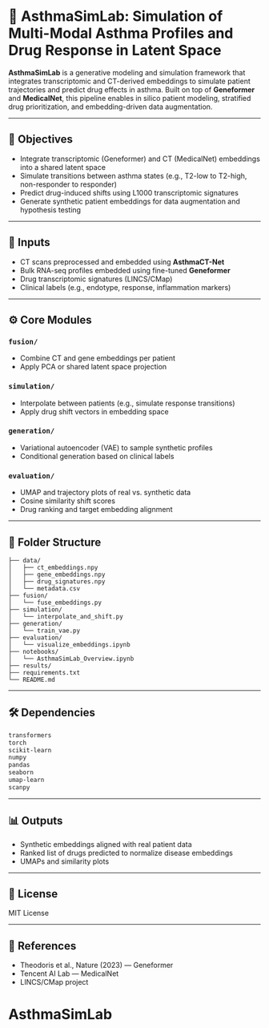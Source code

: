 # 🧪 AsthmaSimLab: Simulation of Multi-Modal Asthma Profiles and Drug Response in Latent Space

**AsthmaSimLab** is a generative modeling and simulation framework that integrates transcriptomic and CT-derived embeddings to simulate patient trajectories and predict drug effects in asthma. Built on top of **Geneformer** and **MedicalNet**, this pipeline enables in silico patient modeling, stratified drug prioritization, and embedding-driven data augmentation.

---

## 🎯 Objectives
- Integrate transcriptomic (Geneformer) and CT (MedicalNet) embeddings into a shared latent space
- Simulate transitions between asthma states (e.g., T2-low to T2-high, non-responder to responder)
- Predict drug-induced shifts using L1000 transcriptomic signatures
- Generate synthetic patient embeddings for data augmentation and hypothesis testing

---

## 🧬 Inputs
- CT scans preprocessed and embedded using **AsthmaCT-Net**
- Bulk RNA-seq profiles embedded using fine-tuned **Geneformer**
- Drug transcriptomic signatures (LINCS/CMap)
- Clinical labels (e.g., endotype, response, inflammation markers)

---

## ⚙️ Core Modules

### `fusion/`
- Combine CT and gene embeddings per patient
- Apply PCA or shared latent space projection

### `simulation/`
- Interpolate between patients (e.g., simulate response transitions)
- Apply drug shift vectors in embedding space

### `generation/`
- Variational autoencoder (VAE) to sample synthetic profiles
- Conditional generation based on clinical labels

### `evaluation/`
- UMAP and trajectory plots of real vs. synthetic data
- Cosine similarity shift scores
- Drug ranking and target embedding alignment

---

## 📁 Folder Structure
```
├── data/
│   ├── ct_embeddings.npy
│   ├── gene_embeddings.npy
│   ├── drug_signatures.npy
│   └── metadata.csv
├── fusion/
│   └── fuse_embeddings.py
├── simulation/
│   └── interpolate_and_shift.py
├── generation/
│   └── train_vae.py
├── evaluation/
│   └── visualize_embeddings.ipynb
├── notebooks/
│   └── AsthmaSimLab_Overview.ipynb
├── results/
├── requirements.txt
└── README.md
```

---

## 🛠 Dependencies
```bash
transformers
torch
scikit-learn
numpy
pandas
seaborn
umap-learn
scanpy
```

---

## 📊 Outputs
- Synthetic embeddings aligned with real patient data
- Ranked list of drugs predicted to normalize disease embeddings
- UMAPs and similarity plots

---

## 📜 License
MIT License

---

## 📌 References
- Theodoris et al., Nature (2023) — Geneformer
- Tencent AI Lab — MedicalNet
- LINCS/CMap project
# AsthmaSimLab
